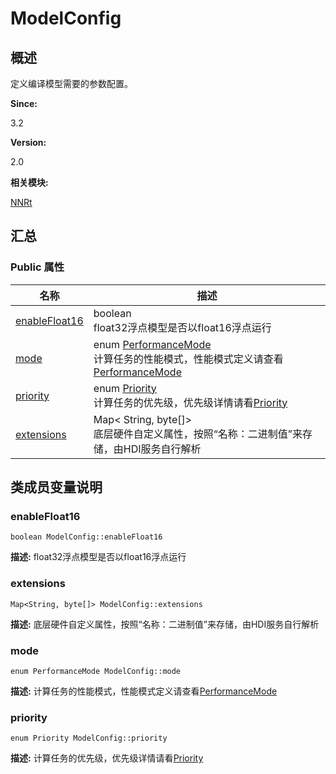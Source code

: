 # ModelConfig


## 概述

定义编译模型需要的参数配置。

**Since:**

3.2

**Version:**

2.0

**相关模块:**

[NNRt](_n_n_rt.md)


## 汇总


### Public 属性

  | 名称 | 描述 | 
| -------- | -------- |
| [enableFloat16](#enablefloat16) | boolean<br/>float32浮点模型是否以float16浮点运行&nbsp; | 
| [mode](#mode) | enum&nbsp;[PerformanceMode](_n_n_rt.md#performancemode)<br/>计算任务的性能模式，性能模式定义请查看[PerformanceMode](_n_n_rt.md#performancemode) | 
| [priority](#priority) | enum&nbsp;[Priority](_n_n_rt.md#priority)<br/>计算任务的优先级，优先级详情请看[Priority](_n_n_rt.md#priority) | 
| [extensions](#extensions) | Map&lt;&nbsp;String,&nbsp;byte[]&gt;<br/>底层硬件自定义属性，按照“名称：二进制值”来存储，由HDI服务自行解析&nbsp; | 


## 类成员变量说明


### enableFloat16

  
```
boolean ModelConfig::enableFloat16
```
**描述:**
float32浮点模型是否以float16浮点运行


### extensions

  
```
Map<String, byte[]> ModelConfig::extensions
```
**描述:**
底层硬件自定义属性，按照“名称：二进制值”来存储，由HDI服务自行解析


### mode

  
```
enum PerformanceMode ModelConfig::mode
```
**描述:**
计算任务的性能模式，性能模式定义请查看[PerformanceMode](_n_n_rt.md#performancemode)


### priority

  
```
enum Priority ModelConfig::priority
```
**描述:**
计算任务的优先级，优先级详情请看[Priority](_n_n_rt.md#priority)

